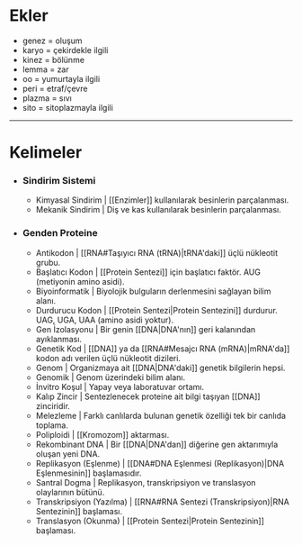 # Ekler
- genez = oluşum
- karyo = çekirdekle ilgili
- kinez = bölünme
- lemma = zar
- oo = yumurtayla ilgili
- peri = etraf/çevre
- plazma = sıvı
- sito = sitoplazmayla ilgili

---
# Kelimeler

- ### Sindirim Sistemi
	- Kimyasal Sindirim | [[Enzimler]] kullanılarak besinlerin parçalanması.
	- Mekanik Sindirim | Diş ve kas kullanılarak besinlerin parçalanması.
- ### Genden Proteine
	- Antikodon | [[RNA#Taşıyıcı RNA (tRNA)|tRNA'daki]] üçlü nükleotit grubu.
	- Başlatıcı Kodon | [[Protein Sentezi]] için başlatıcı faktör. AUG (metiyonin amino asidi).
	- Biyoinformatik | Biyolojik bulguların derlenmesini sağlayan bilim alanı.
	- Durdurucu Kodon | [[Protein Sentezi|Protein Sentezini]] durdurur. UAG, UGA, UAA (amino asidi yoktur).
	- Gen İzolasyonu | Bir genin [[DNA|DNA'nın]] geri kalanından ayıklanması.
	- Genetik Kod | [[DNA]] ya da [[RNA#Mesajcı RNA (mRNA)|mRNA'da]] kodon adı verilen üçlü nükleotit dizileri.
	- Genom | Organizmaya ait [[DNA|DNA'daki]] genetik bilgilerin hepsi.
	- Genomik | Genom üzerindeki bilim alanı.
	- İnvitro Koşul | Yapay veya laboratuvar ortamı.
	- Kalıp Zincir | Sentezlenecek proteine ait bilgi taşıyan [[DNA]] zinciridir.
	- Melezleme | Farklı canlılarda bulunan genetik özelliği tek bir canlıda toplama.
	- Poliploidi | [[Kromozom]] aktarması.
	- Rekombinant DNA | Bir [[DNA|DNA'dan]] diğerine gen aktarımıyla oluşan yeni DNA.
	- Replikasyon (Eşlenme) | [[DNA#DNA Eşlenmesi (Replikasyon)|DNA Eşlenmesinin]] başlamasıdır.
	- Santral Dogma | Replikasyon, transkripsiyon ve translasyon olaylarının bütünü.
	- Transkripsiyon (Yazılma) | [[RNA#RNA Sentezi (Transkripsiyon)|RNA Sentezinin]] başlaması.
	- Translasyon (Okunma) | [[Protein Sentezi|Protein Sentezinin]] başlaması.